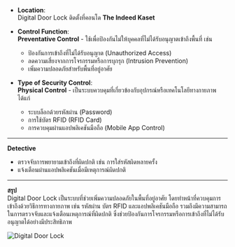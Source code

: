 - **Location**:  
  Digital Door Lock ติดตั้งที่คอนโด **The Indeed Kaset**

- **Control Function**:  
  **Preventative Control** - ใช้เพื่อป้องกันไม่ให้บุคคลที่ไม่ได้รับอนุญาตเข้าถึงพื้นที่ เช่น  
  - ป้องกันการเข้าถึงที่ไม่ได้รับอนุญาต (Unauthorized Access)  
  - ลดความเสี่ยงจากการโจรกรรมหรือการบุกรุก (Intrusion Prevention)  
  - เพิ่มความปลอดภัยสำหรับพื้นที่อยู่อาศัย  

- **Type of Security Control**:  
  **Physical Control** - เป็นระบบควบคุมที่เกี่ยวข้องกับอุปกรณ์หรือเทคโนโลยีทางกายภาพ ได้แก่  
  - ระบบล็อกด้วยรหัสผ่าน (Password)  
  - การใช้บัตร RFID (RFID Card)  
  - การควบคุมผ่านแอปพลิเคชันมือถือ (Mobile App Control)  

---

**Detective**  
- ตรวจจับการพยายามเข้าถึงที่ผิดปกติ เช่น การใส่รหัสผิดหลายครั้ง  
- แจ้งเตือนผ่านแอปพลิเคชันเมื่อมีเหตุการณ์ผิดปกติ  

---

**สรุป**  
Digital Door Lock เป็นระบบที่ช่วยเพิ่มความปลอดภัยในพื้นที่อยู่อาศัย โดยทำหน้าที่ควบคุมการเข้าถึงด้วยวิธีการทางกายภาพ เช่น รหัสผ่าน บัตร RFID และแอปพลิเคชันมือถือ รวมถึงมีความสามารถในการตรวจจับและแจ้งเตือนเหตุการณ์ที่ผิดปกติ ซึ่งช่วยป้องกันการโจรกรรมหรือการเข้าถึงที่ไม่ได้รับอนุญาตได้อย่างมีประสิทธิภาพ  

![Digital Door Lock]()
